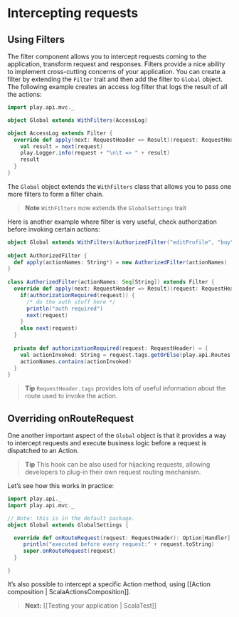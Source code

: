 # Intercepting requests

## Using Filters

The filter component allows you to intercept requests coming to the application, transform request and responses. Filters provide a nice ability to implement cross-cutting concerns of your application. You can create a filter by extending the `Filter` trait and then add the filter to `Global` object. The following example creates an access log filter that logs the result of all the actions:

```scala
import play.api.mvc._

object Global extends WithFilters(AccessLog)

object AccessLog extends Filter {
  override def apply(next: RequestHeader => Result)(request: RequestHeader): Result = {
    val result = next(request)
    play.Logger.info(request + "\n\t => " + result)
    result
  }
}    
```
The `Global` object extends the `WithFilters` class that allows you to pass one more filters to form a filter chain.

> **Note** `WithFilters` now extends the `GlobalSettings` trait

Here is another example where filter is very useful, check authorization before invoking certain actions:

```scala
object Global extends WithFilters(AuthorizedFilter("editProfile", "buy", "sell")) with GlobalSettings {}
 
object AuthorizedFilter {
  def apply(actionNames: String*) = new AuthorizedFilter(actionNames)
}
 
class AuthorizedFilter(actionNames: Seq[String]) extends Filter {
  override def apply(next: RequestHeader => Result)(request: RequestHeader): Result = {
    if(authorizationRequired(request)) { 
      /* do the auth stuff here */ 
      println("auth required")
      next(request) 
    }
    else next(request)
  }
 
  private def authorizationRequired(request: RequestHeader) = {
    val actionInvoked: String = request.tags.getOrElse(play.api.Routes.ROUTE_ACTION_METHOD, "") 
    actionNames.contains(actionInvoked)
  }
}
```

> **Tip** `RequestHeader.tags` provides lots of useful information about the route used to invoke the action. 

## Overriding onRouteRequest

One another important aspect of  the ```Global``` object is that it provides a way to intercept requests and execute business logic before a request is dispatched to an Action. 

> **Tip** This hook can be also used for hijacking requests, allowing developers to plug-in their own request routing mechanism. 

Let’s see how this works in practice:

```scala
import play.api._
import play.api.mvc._

// Note: this is in the default package.
object Global extends GlobalSettings {

  override def onRouteRequest(request: RequestHeader): Option[Handler] = {
     println("executed before every request:" + request.toString)
     super.onRouteRequest(request)
  }

}
```

It’s also possible to intercept a specific Action method, using [[Action composition | ScalaActionsComposition]].


> **Next:** [[Testing your application | ScalaTest]]